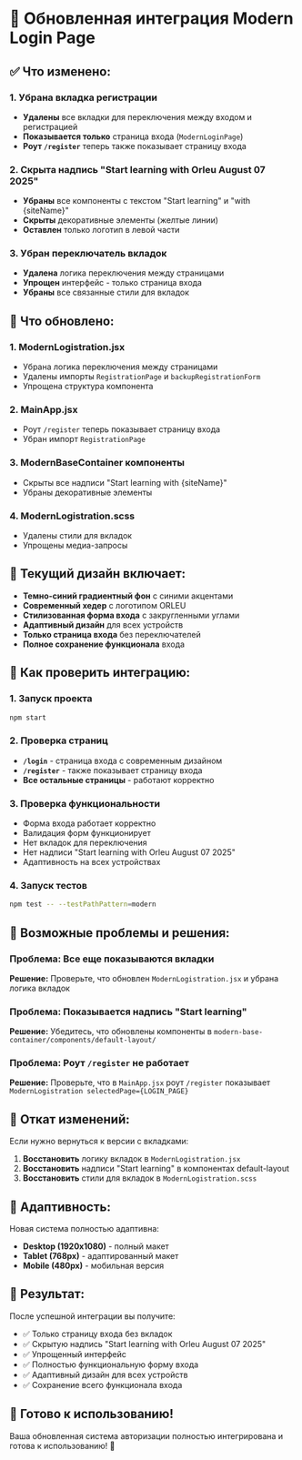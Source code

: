 # 🎯 Обновленная интеграция Modern Login Page

## ✅ Что изменено:

### 1. Убрана вкладка регистрации
- **Удалены** все вкладки для переключения между входом и регистрацией
- **Показывается только** страница входа (`ModernLoginPage`)
- **Роут `/register`** теперь также показывает страницу входа

### 2. Скрыта надпись "Start learning with Orleu August 07 2025"
- **Убраны** все компоненты с текстом "Start learning" и "with {siteName}"
- **Скрыты** декоративные элементы (желтые линии)
- **Оставлен** только логотип в левой части

### 3. Убран переключатель вкладок
- **Удалена** логика переключения между страницами
- **Упрощен** интерфейс - только страница входа
- **Убраны** все связанные стили для вкладок

## 🔄 Что обновлено:

### 1. ModernLogistration.jsx
- Убрана логика переключения между страницами
- Удалены импорты `RegistrationPage` и `backupRegistrationForm`
- Упрощена структура компонента

### 2. MainApp.jsx
- Роут `/register` теперь показывает страницу входа
- Убран импорт `RegistrationPage`

### 3. ModernBaseContainer компоненты
- Скрыты все надписи "Start learning with {siteName}"
- Убраны декоративные элементы

### 4. ModernLogistration.scss
- Удалены стили для вкладок
- Упрощены медиа-запросы

## 🎨 Текущий дизайн включает:

- **Темно-синий градиентный фон** с синими акцентами
- **Современный хедер** с логотипом ORLEU
- **Стилизованная форма входа** с закругленными углами
- **Адаптивный дизайн** для всех устройств
- **Только страница входа** без переключателей
- **Полное сохранение функционала** входа

## 🚀 Как проверить интеграцию:

### 1. Запуск проекта
```bash
npm start
```

### 2. Проверка страниц
- **`/login`** - страница входа с современным дизайном
- **`/register`** - также показывает страницу входа
- **Все остальные страницы** - работают корректно

### 3. Проверка функциональности
- Форма входа работает корректно
- Валидация форм функционирует
- Нет вкладок для переключения
- Нет надписи "Start learning with Orleu August 07 2025"
- Адаптивность на всех устройствах

### 4. Запуск тестов
```bash
npm test -- --testPathPattern=modern
```

## 🔧 Возможные проблемы и решения:

### Проблема: Все еще показываются вкладки
**Решение:** Проверьте, что обновлен `ModernLogistration.jsx` и убрана логика вкладок

### Проблема: Показывается надпись "Start learning"
**Решение:** Убедитесь, что обновлены компоненты в `modern-base-container/components/default-layout/`

### Проблема: Роут `/register` не работает
**Решение:** Проверьте, что в `MainApp.jsx` роут `/register` показывает `ModernLogistration selectedPage={LOGIN_PAGE}`

## 🔄 Откат изменений:

Если нужно вернуться к версии с вкладками:

1. **Восстановить** логику вкладок в `ModernLogistration.jsx`
2. **Восстановить** надписи "Start learning" в компонентах default-layout
3. **Восстановить** стили для вкладок в `ModernLogistration.scss`

## 📱 Адаптивность:

Новая система полностью адаптивна:
- **Desktop (1920x1080)** - полный макет
- **Tablet (768px)** - адаптированный макет
- **Mobile (480px)** - мобильная версия

## 🎯 Результат:

После успешной интеграции вы получите:
- ✅ Только страницу входа без вкладок
- ✅ Скрытую надпись "Start learning with Orleu August 07 2025"
- ✅ Упрощенный интерфейс
- ✅ Полностью функциональную форму входа
- ✅ Адаптивный дизайн для всех устройств
- ✅ Сохранение всего функционала входа

## 🚀 Готово к использованию!

Ваша обновленная система авторизации полностью интегрирована и готова к использованию! 🎉
